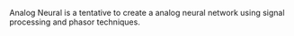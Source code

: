 Analog Neural is a tentative to create a analog neural network using signal processing and phasor techniques.
